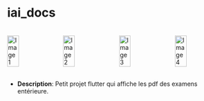 # iai_docs


<br/>

<div style="display: flex; justify-content: space-between;">
  <img src="img/image_1.png" alt="Image 1" width="23%" />
  <img src="img/image_2.png" alt="Image 2" width="23%" />
  <img src="img/image_3.png" alt="Image 3" width="23%" />
  <img src="img/image_4.png" alt="Image 4" width="23%" />
</div>

<br/>

- **Description**: Petit projet  flutter  qui affiche les pdf des examens entérieure.
